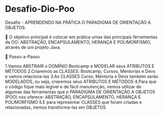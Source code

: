 # Desafio-Dio-Poo

Desafio - APRENDENDO NA PRÁTICA O PARADIGMA DE ORIENTAÇÃO A OBJETOS.

💎 O objetivo principal é colocar em prática umas das principais ferramentas da OO: ABSTRAÇÃO, ENCAPSULAMENTO, HERANÇA E POLIMORFISMO, através de um projeto Java.

👣 Passo-a-Passo

1.Vamos ABSTRAIR o DOMÍNIO Bootcamp e MODELAR seus ATRIBUTOS E MÉTODOS
2.Criaremos as CLASSES: Bootcamp, Cursos, Mentorias e Devs e vamos relaciona-las
3.As CLASSES Curso, Mentoria e Devs também serão MODELADOS, ou seja, criaremos seus ATRIBUTOS E MÉTODOS
4.Para que o código fique mais legível e de fácil manutenção, iremos utilizar de algumas das ferramentas que o PARADIGMA DE ORIENTAÇÃO A OBJETOS (POO) nos oferece: ABSTRAÇÃO, ENCAPSULAMENTO, HERANÇA E POLIMORFISMO
5.E para representar CLASSES que foram criadas e relacionadas, iremos transforma-las em OBJETOS
